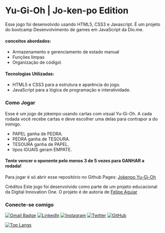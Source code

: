 # Yu-Gi-Oh | Jo-ken-po Edition

Esse jogo foi desenvolvido usando HTML5, CSS3 e Javascript. É um projeto do bootcamp Desenvolvimento de games em JavaScript da Dio.me. 

#### conceitos abordados:
- Armazenamento e gerenciamento de estado manual
- Funções limpas
- Organização de código\

#### Tecnologias Utilizadas:
- HTML5 e CSS3 para a estrutura e aparência do jogo.
- JavaScript para a lógica de programação e interatividade.


### Como Jogar
Esse é um jogo de jokempo usando cartas com visual Yu-Gi-Oh. A cada rodada você recebe cartas e deve escolher uma delas para contrapor a do inimigo. 
- PAPEL ganha de PEDRA.
- PEDRA ganha de TESOURA.
- TESOURA ganha de PAPEL.
- tipos IGUAIS geram EMPATE.
#### Tente vencer o oponente pelo menos 3 de 5 vezes para GANHAR a rodada!

Para jogar é só abrir esse repositório no Github Pages:
[Jokenpo Yu-Gi-Oh](https://lucasmelosketches.github.io/YuGiOh-Jokenpo_DIO_js/)




Créditos
Este jogo foi desenvolvido como parte de um projeto educacional da Digital Innovation One. O projeto é de autoria de [Felipe Aguiar](https://github.com/felipeAguiarCode)


### Conecte-se comigo

[![Gmail Badge](https://img.shields.io/badge/-lucas.melo.sketches@gmail.com-010?style=for-the-badge&logo=Gmail&logoColor=80EE00&link=mailto:lucas.melo.sketches@gmail.com)](mailto:lucas.melo.sketches@gmail.com)
[![LinkedIn](https://img.shields.io/badge/-LinkedIn-333?style=for-the-badge&logo=linkedin&logoColor=80EE00)](https://www.linkedin.com/in/lucas-silva-melo-41ba23223/)
[![Instagram](https://img.shields.io/badge/Instagram-010?style=for-the-badge&logo=instagram&logoColor=80EE00)](https://www.instagram.com/lucas.melo.sketches)
[![Twitter](https://img.shields.io/badge/Twitter-333?style=for-the-badge&logo=twitter&logoColor=80EE00)](https://twitter.com/GoTyCuS)
[![GitHub](https://img.shields.io/github/followers/LucasMeloSketches?label=follow&style=social)](https://github.com/LucasMeloSketches)


[![Top Langs](https://github-readme-stats.vercel.app/api/top-langs/?username=LucasMeloSketches&layout=compact&theme=merko)](https://github.com/LucasMeloSketches)
